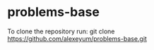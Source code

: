 problems-base
=============

To clone the repository run:
git clone https://github.com/alexeyum/problems-base.git
